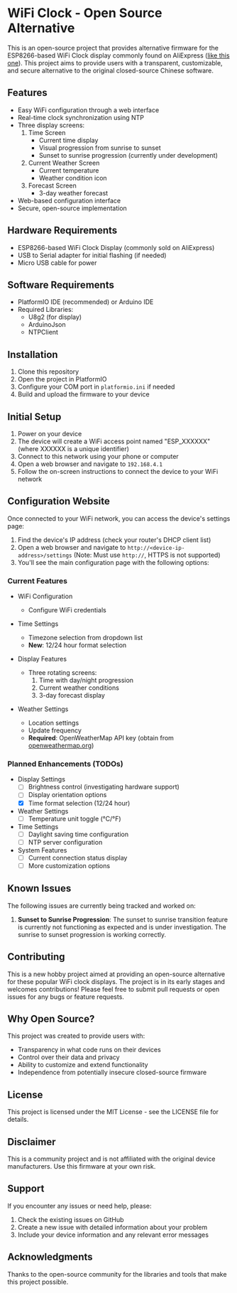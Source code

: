 # WiFi Clock - Open Source Alternative

This is an open-source project that provides alternative firmware for the ESP8266-based WiFi Clock display commonly found on AliExpress ([like this one](https://www.aliexpress.us/item/3256806715737170.html)). This project aims to provide users with a transparent, customizable, and secure alternative to the original closed-source Chinese software.

## Features

- Easy WiFi configuration through a web interface
- Real-time clock synchronization using NTP
- Three display screens:
  1. Time Screen
     - Current time display
     - Visual progression from sunrise to sunset
     - Sunset to sunrise progression (currently under development)
  2. Current Weather Screen
     - Current temperature
     - Weather condition icon
  3. Forecast Screen
     - 3-day weather forecast
- Web-based configuration interface
- Secure, open-source implementation

## Hardware Requirements

- ESP8266-based WiFi Clock Display (commonly sold on AliExpress)
- USB to Serial adapter for initial flashing (if needed)
- Micro USB cable for power

## Software Requirements

- PlatformIO IDE (recommended) or Arduino IDE
- Required Libraries:
  - U8g2 (for display)
  - ArduinoJson
  - NTPClient

## Installation

1. Clone this repository
2. Open the project in PlatformIO
3. Configure your COM port in `platformio.ini` if needed
4. Build and upload the firmware to your device

## Initial Setup

1. Power on your device
2. The device will create a WiFi access point named "ESP_XXXXXX" (where XXXXXX is a unique identifier)
3. Connect to this network using your phone or computer
4. Open a web browser and navigate to `192.168.4.1`
5. Follow the on-screen instructions to connect the device to your WiFi network

## Configuration Website

Once connected to your WiFi network, you can access the device's settings page:

1. Find the device's IP address (check your router's DHCP client list)
2. Open a web browser and navigate to `http://<device-ip-address>/settings` (Note: Must use `http://`, HTTPS is not supported)
3. You'll see the main configuration page with the following options:

### Current Features

- WiFi Configuration
  - Configure WiFi credentials

- Time Settings
  - Timezone selection from dropdown list
  - **New**: 12/24 hour format selection

- Display Features
  - Three rotating screens:
    1. Time with day/night progression
    2. Current weather conditions
    3. 3-day forecast display

- Weather Settings
  - Location settings
  - Update frequency
  - **Required**: OpenWeatherMap API key (obtain from [openweathermap.org](https://openweathermap.org/))

### Planned Enhancements (TODOs)

- Display Settings
  - [ ] Brightness control (investigating hardware support)
  - [ ] Display orientation options
  - [x] Time format selection (12/24 hour)
  
- Weather Settings
  - [ ] Temperature unit toggle (°C/°F)

- Time Settings
  - [ ] Daylight saving time configuration
  - [ ] NTP server configuration

- System Features
  - [ ] Current connection status display
  - [ ] More customization options

## Known Issues

The following issues are currently being tracked and worked on:

1. **Sunset to Sunrise Progression**: The sunset to sunrise transition feature is currently not functioning as expected and is under investigation. The sunrise to sunset progression is working correctly.

## Contributing

This is a new hobby project aimed at providing an open-source alternative for these popular WiFi clock displays. The project is in its early stages and welcomes contributions! Please feel free to submit pull requests or open issues for any bugs or feature requests.

## Why Open Source?

This project was created to provide users with:
- Transparency in what code runs on their devices
- Control over their data and privacy
- Ability to customize and extend functionality
- Independence from potentially insecure closed-source firmware

## License

This project is licensed under the MIT License - see the LICENSE file for details.

## Disclaimer

This is a community project and is not affiliated with the original device manufacturers. Use this firmware at your own risk.

## Support

If you encounter any issues or need help, please:
1. Check the existing issues on GitHub
2. Create a new issue with detailed information about your problem
3. Include your device information and any relevant error messages

## Acknowledgments

Thanks to the open-source community for the libraries and tools that make this project possible. 